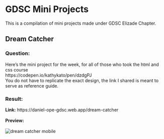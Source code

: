 <h1>GDSC Mini Projects</h1>
This is a compilation of mini projects made under GDSC Elizade Chapter.

<h2>Dream Catcher</h2>
<h3>Question:</h3>
Here’s the mini project for the week, for all of those who took the html and css course <br/>
https://codepen.io/kathykato/pen/dzdgPJ <br/>
You do not have to replicate the exact design, the link I shared is meant to serve as reference guide.

<h3>Result:</h3>
<strong>Link:</strong> https://daniel-ope-gdsc.web.app/dream-catcher <br/><br/>
<strong>Preview:</strong><br/><br/>
<img src="https://github.com/Daniel-Ope06/GDSC-mini-projects/assets/97707320/22e2d507-0780-41d1-aa04-3ddb68f74643" alt="dream catcher mobile" />

